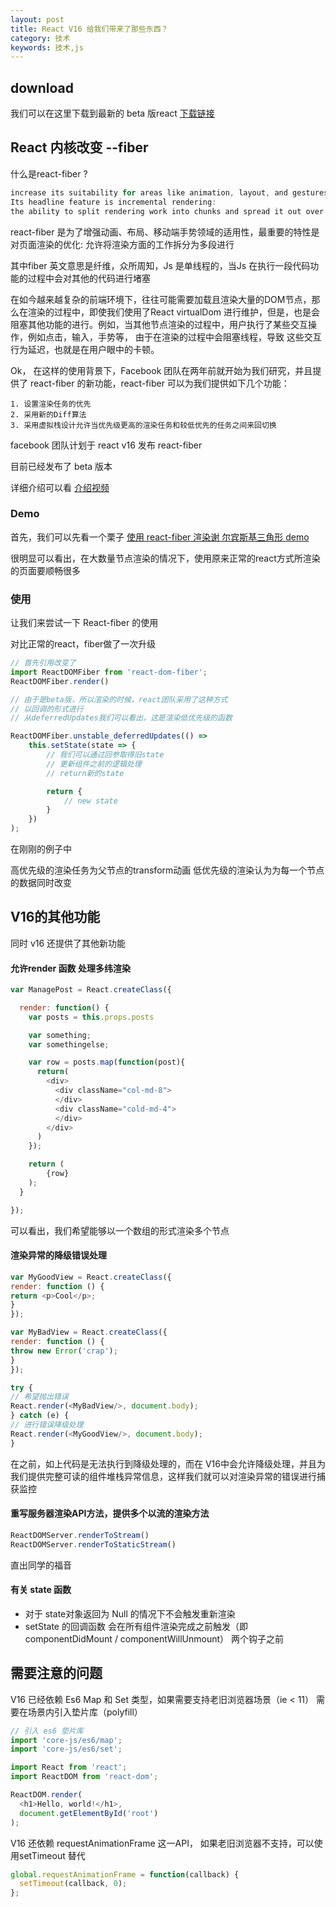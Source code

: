 ```yaml
---
layout: post
title: React V16 给我们带来了那些东西？
category: 技术
keywords: 技术,js
---
```


## download

我们可以在这里下载到最新的 beta 版react [下载链接](https://github.com/facebook/react/releases/tag/16.0.0-beta.5)

## React 内核改变 --fiber

什么是react-fiber ?

```js
increase its suitability for areas like animation, layout, and gestures.
Its headline feature is incremental rendering: 
the ability to split rendering work into chunks and spread it out over multiple frames.
 ```

react-fiber 是为了增强动画、布局、移动端手势领域的适用性，最重要的特性是对页面渲染的优化: 允许将渲染方面的工作拆分为多段进行

其中fiber 英文意思是纤维，众所周知，Js 是单线程的，当Js 在执行一段代码功能的过程中会对其他的代码进行堵塞

在如今越来越复杂的前端环境下，往往可能需要加载且渲染大量的DOM节点，那么在渲染的过程中，即使我们使用了React virtualDom 进行维护，但是，也是会阻塞其他功能的进行。例如，当其他节点渲染的过程中，用户执行了某些交互操作，例如点击，输入，手势等， 由于在渲染的过程中会阻塞线程，导致 这些交互行为延迟，也就是在用户眼中的卡顿。

Ok， 在这样的使用背景下，Facebook 团队在两年前就开始为我们研究，并且提供了 react-fiber 的新功能，react-fiber 可以为我们提供如下几个功能：
	
	1. 设置渲染任务的优先
	2. 采用新的Diff算法
	3. 采用虚拟栈设计允许当优先级更高的渲染任务和较低优先的任务之间来回切换

facebook 团队计划于 react v16 发布 react-fiber

目前已经发布了 beta 版本 

详细介绍可以看 [介绍视频](https://www.youtube.com/watch?v=aV1271hd9ew)

### Demo

首先，我们可以先看一个栗子 [使用 react-fiber 渲染谢 尔宾斯基三角形 demo](https://claudiopro.github.io/react-fiber-vs-stack-demo/)

很明显可以看出，在大数量节点渲染的情况下，使用原来正常的react方式所渲染的页面要顺畅很多

### 使用

让我们来尝试一下 React-fiber 的使用

对比正常的react，fiber做了一次升级


```js
// 首先引用改变了
import ReactDOMFiber from 'react-dom-fiber';
ReactDOMFiber.render()
```

```js
// 由于是beta版，所以渲染的时候，react团队采用了这种方式
// 以回调的形式进行
// 从deferredUpdates我们可以看出，这是渲染低优先级的函数

ReactDOMFiber.unstable_deferredUpdates(() =>
	this.setState(state => {
		// 我们可以通过回参取得旧state
		// 更新组件之前的逻辑处理
		// return新的state

		return {
			// new state	
		}
	})
);
```

在刚刚的例子中

高优先级的渲染任务为父节点的transform动画
低优先级的渲染认为为每一个节点的数据同时改变

## V16的其他功能

同时 v16 还提供了其他新功能

#### 允许render 函数 处理多纬渲染

```js
var ManagePost = React.createClass({

  render: function() {
    var posts = this.props.posts

    var something;
    var somethingelse;

    var row = posts.map(function(post){
      return(
        <div>
          <div className="col-md-8">
          </div>
          <div className="cold-md-4">
          </div>
        </div>
      )
    });

    return (
        {row}
    );
  }

});
```
可以看出，我们希望能够以一个数组的形式渲染多个节点

#### 渲染异常的降级错误处理

```js
var MyGoodView = React.createClass({
render: function () {
return <p>Cool</p>;
}
});

var MyBadView = React.createClass({
render: function () {
throw new Error('crap');
}
});

try {
// 希望抛出错误
React.render(<MyBadView/>, document.body);
} catch (e) {
// 进行错误降级处理
React.render(<MyGoodView/>, document.body);
}
```
在之前，如上代码是无法执行到降级处理的，而在 V16中会允许降级处理，并且为我们提供完整可读的组件堆栈异常信息，这样我们就可以对渲染异常的错误进行捕获监控

#### 重写服务器渲染API方法，提供多个以流的渲染方法
	
```js
ReactDOMServer.renderToStream()
ReactDOMServer.renderToStaticStream()
```

直出同学的福音

####  有关 state 函数
* 对于 state对象返回为 Null 的情况下不会触发重新渲染
* setState 的回调函数 会在所有组件渲染完成之前触发（即componentDidMount / componentWillUnmount） 两个钩子之前

## 需要注意的问题

V16 已经依赖 Es6 Map 和 Set 类型，如果需要支持老旧浏览器场景（ie < 11） 需要在场景内引入垫片库（polyfill）

```js
// 引入 es6 垫片库
import 'core-js/es6/map';
import 'core-js/es6/set';

import React from 'react';
import ReactDOM from 'react-dom';

ReactDOM.render(
  <h1>Hello, world!</h1>,
  document.getElementById('root')
);
```

V16 还依赖 requestAnimationFrame 这一API， 如果老旧浏览器不支持，可以使用setTimeout 替代

```js
global.requestAnimationFrame = function(callback) {
  setTimeout(callback, 0);
};
```
